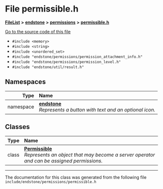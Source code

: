 

# File permissible.h



[**FileList**](files.md) **>** [**endstone**](dir_6cf277b678674f97c7a2b6b3b2447b33.md) **>** [**permissions**](dir_33a21cc2f228e5ad6b7d1bc8d0d1e9bc.md) **>** [**permissible.h**](permissible_8h.md)

[Go to the source code of this file](permissible_8h_source.md)



* `#include <memory>`
* `#include <string>`
* `#include <unordered_set>`
* `#include "endstone/permissions/permission_attachment_info.h"`
* `#include "endstone/permissions/permission_level.h"`
* `#include "endstone/util/result.h"`













## Namespaces

| Type | Name |
| ---: | :--- |
| namespace | [**endstone**](namespaceendstone.md) <br>_Represents a button with text and an optional icon._  |


## Classes

| Type | Name |
| ---: | :--- |
| class | [**Permissible**](classendstone_1_1Permissible.md) <br>_Represents an object that may become a server operator and can be assigned permissions._  |



















































------------------------------
The documentation for this class was generated from the following file `include/endstone/permissions/permissible.h`

